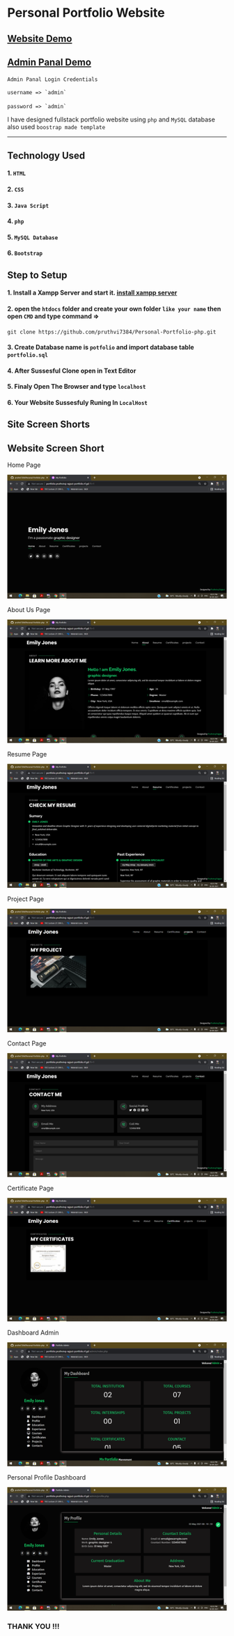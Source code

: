 # Personal Portfolio Website
## [Website Demo](https://portfolio-demo.infinityfreeapp.com/)

## [Admin Panal Demo](https://portfolio-demo.infinityfreeapp.com/admin/login.php)

`Admin Panal Login Credentials`

    username => `admin`

    password => `admin`


I have designed fullstack portfolio website using `php` and `MySQL` database also used `boostrap made template`

--------
## Technology Used

#### 1. `HTML`
#### 2. `CSS` 
#### 3. `Java Script`
#### 4. `php`
#### 5. `MySQL Database`
#### 6. `Bootstrap`

## Step to Setup

#### 1. Install a Xampp Server and start it. [install xampp server](https://www.apachefriends.org/index.html)
#### 2. open the `htdocs` folder and create your own folder `like your name` then open `CMD` and type command =>
    git clone https://github.com/pruthvi7384/Personal-Portfolio-php.git
#### 3. Create Database name is `potfolio` and import database table `portfolio.sql`
#### 4. After Sussesful Clone open in Text Editor
#### 5. Finaly Open The Browser and type `localhost`
#### 6. Your Website Sussesfuly Runing In `LocalHost`

Site Screen Shorts 
-----
Website Screen Short
----

Home Page 

<img src="https://github.com/pruthvi7384/Personal-Portfolio-php/blob/main/out%20put/img1.png">

About Us Page

<img src="https://github.com/pruthvi7384/Personal-Portfolio-php/blob/main/out%20put/img2.png">

Resume Page

<img src="https://github.com/pruthvi7384/Personal-Portfolio-php/blob/main/out%20put/img3.png">

Project Page

<img src="https://github.com/pruthvi7384/Personal-Portfolio-php/blob/main/out%20put/img5.png">

Contact Page

<img src="https://github.com/pruthvi7384/Personal-Portfolio-php/blob/main/out%20put/img6.png">

Certificate Page

<img src="https://github.com/pruthvi7384/Personal-Portfolio-php/blob/main/out%20put/img4.png">

Dashboard Admin

<img src="https://github.com/pruthvi7384/Personal-Portfolio-php/blob/main/out%20put/img9.png">

Personal Profile Dashboard

<img src="https://github.com/pruthvi7384/Personal-Portfolio-php/blob/main/out%20put/img10.png">

### THANK YOU !!!
